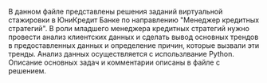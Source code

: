  В данном  файле представлены решения заданий виртуальной стажировки в ЮниКредит Банке по направлению "Менеджер кредитных стратегий".
  В роли младшего менеджера кредитных стратегий нужно провести анализ клиентских данных и сделать вывод основных трендов в предоставленных данных и определение причин, которые вызвали эти тренды.
  Анализ данных осуществляется с использлвание Python.
  Описание основных задач и комментарии описаны в файле с решением.
